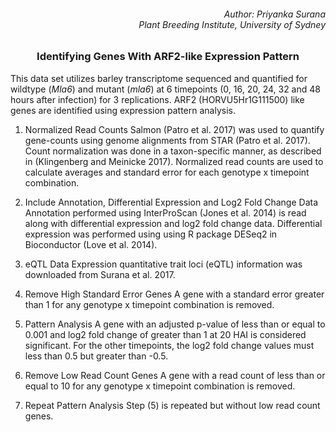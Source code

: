 ###### <div align="right"> Author: Priyanka Surana </div> <div align="right"> Plant Breeding Institute, University of Sydney </div>

### <div align="center"> Identifying Genes With ARF2-like Expression Pattern </div> 

This data set utilizes barley transcriptome sequenced and quantified for wildtype (*Mla6*) and mutant (*mla6*) at 6 timepoints (0, 16, 20, 24, 32 and 48 hours after infection) for 3 replications. ARF2 (HORVU5Hr1G111500) like genes are identified using expression pattern analysis.

1. Normalized Read Counts
Salmon (Patro et al. 2017) was used to quantify gene-counts using genome alignments from STAR (Patro et al. 2017). Count normalization was done in a taxon-specific manner, as described in (Klingenberg and Meinicke 2017). Normalized read counts are used to calculate averages and standard error for each genotype x timepoint combination.

2. Include Annotation, Differential Expression and Log2 Fold Change Data
Annotation performed using InterProScan (Jones et al. 2014) is read along with differential expression and log2 fold change data. Differential expression was performed using using R package DESeq2 in Bioconductor (Love et al. 2014). 

3. eQTL Data
Expression quantitative trait loci (eQTL) information was downloaded from Surana et al. 2017.

4. Remove High Standard Error Genes
A gene with a standard error greater than 1 for any genotype x timepoint combination is removed.

5. Pattern Analysis
A gene with an adjusted p-value of less than or equal to 0.001 and log2 fold change of greater than 1 at 20 HAI is considered significant. For the other timepoints, the log2 fold change values must less than 0.5 but greater than -0.5.

6. Remove Low Read Count Genes
A gene with a read count of less than or equal to 10 for any genotype x timepoint combination is removed.

7. Repeat Pattern Analysis
Step (5) is repeated but without low read count genes.
